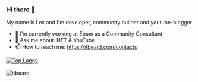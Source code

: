 ### Hi there 👋 
My name is Lex and I'm developer, community builder and youtube-blogger 

- 🔭 I’m currently working at Epam as a Community Consultant
- 💬 Ask me about .NET & YouTube
- 📫 How to reach me: https://itbeard.com/contacts

[![Top Langs](https://github-readme-stats.vercel.app/api/top-langs/?username=itbeard&hide=html&layout=compact)](https://github.com/itbeard)
<br/><br/>
<img align="left" src="https://komarev.com/ghpvc/?username=itbeard&label=Profile%20Views%20&color=AC1F21&style=flat-square" alt="itbeard" />
